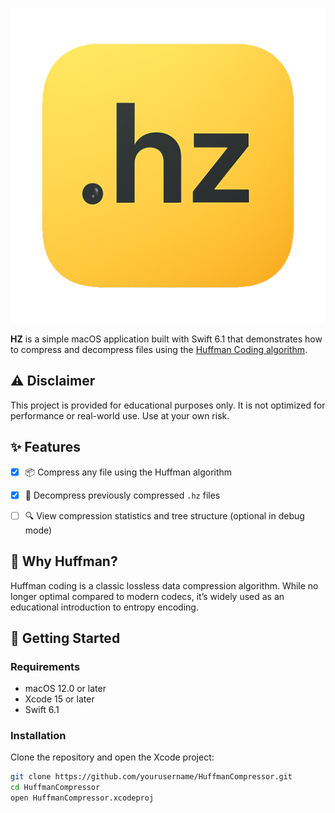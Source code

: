 <p align="center">
  <img src="https://raw.githubusercontent.com/htaschne/hz/refs/heads/main/hz/Assets.xcassets/AppIcon.appiconset/512.png" alt="Hz icon"/>
  
</p>

**HZ** is a simple macOS application built with Swift 6.1 that demonstrates how to compress and decompress files using the [Huffman Coding algorithm](https://en.wikipedia.org/wiki/Huffman_coding).

## ⚠️ Disclaimer
This project is provided for educational purposes only. It is not optimized for performance or real-world use. Use at your own risk.


## ✨ Features

- [x] 📦 Compress any file using the Huffman algorithm
- [x] 📂 Decompress previously compressed `.hz` files
- [ ] 🔍 View compression statistics and tree structure (optional in debug mode)


## 🧠 Why Huffman?

Huffman coding is a classic lossless data compression algorithm. While no longer optimal compared to modern codecs, it’s widely used as an educational introduction to entropy encoding.

## 🚀 Getting Started

### Requirements

- macOS 12.0 or later
- Xcode 15 or later
- Swift 6.1

### Installation

Clone the repository and open the Xcode project:

```bash
git clone https://github.com/yourusername/HuffmanCompressor.git
cd HuffmanCompressor
open HuffmanCompressor.xcodeproj
